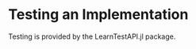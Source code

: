 # Testing an Implementation

Testing is provided by the LearnTestAPI.jl package.

<!-- Testing is provided by the LearnTestAPI.jl package documented below. -->

<!-- ## Quick start -->

<!-- ```@docs -->
<!-- LearnTestAPI -->
<!-- ``` -->

<!-- !!! warning -->

<!-- 	New releases of LearnTestAPI.jl may add tests to `@testapi`, and -->
<!-- 	this may result in new failures in client package test suites, because -->
<!-- 	of previously undetected broken contracts. Adding a test to `@testapi` -->
<!-- 	is not considered a breaking change -->
<!-- 	to LearnTestAPI, unless it supports a breaking change to LearnAPI.jl. -->


<!-- ## The @testapi macro -->

<!-- ```@docs -->
<!-- LearnTestAPI.@testapi -->
<!-- ``` -->

<!-- ## Learners for testing -->

<!-- LearnTestAPI.jl provides some simple, tested, LearnAPI.jl implementations, which may be -->
<!-- useful for testing learner wrappers and meta-algorithms. -->

<!-- ```@docs -->
<!-- LearnTestAPI.Ridge -->
<!-- LearnTestAPI.BabyRidge -->
<!-- LearnTestAPI.ConstantClassifier -->
<!-- LearnTestAPI.TruncatedSVD -->
<!-- LearnTestAPI.Selector -->
<!-- LearnTestAPI.FancySelector -->
<!-- LearnTestAPI.NormalEstimator -->
<!-- LearnTestAPI.Ensemble -->
<!-- LearnTestAPI.StumpRegressor -->
<!-- ``` -->

<!-- ## Private methods -->

<!-- For LearnTestAPI.jl developers only, and subject to breaking changes at any time: -->

<!-- ```@docs -->
<!-- LearnTestAPI.@logged_testset -->
<!-- LearnTestAPI.@nearly -->
<!-- LearnTestAPI.isnear -->
<!-- LearnTestAPI.learner_get -->
<!-- LearnTestAPI.model_get -->
<!-- LearnTestAPI.verb -->
<!-- LearnTestAPI.filter_out_verbosity -->
<!-- ``` -->

